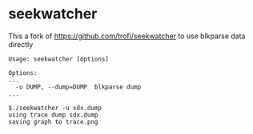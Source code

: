 # seekwatcher

This a fork of https://github.com/trofi/seekwatcher to use blkparse data directly
```
Usage: seekwatcher [options]

Options:
...
  -u DUMP, --dump=DUMP  blkparse dump
...
```

```
$./seekwatcher -u sdx.dump
using trace dump sdx.dump
saving graph to trace.png
```
